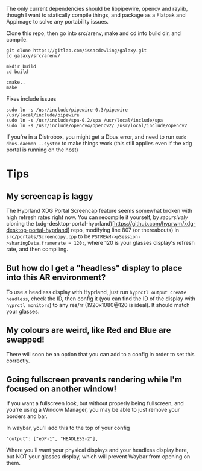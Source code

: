 The only current dependencies should be libpipewire, opencv and raylib, though I want to statically compile things, and package as a Flatpak and Appimage to solve any portability issues.

Clone this repo, then go into src/arenv, make and cd into build dir, and compile.

```
git clone https://gitlab.com/issacdowling/galaxy.git
cd galaxy/src/arenv/

mkdir build
cd build

cmake..
make
```

Fixes include issues
```
sudo ln -s /usr/include/pipewire-0.3/pipewire /usr/local/include/pipewire
sudo ln -s /usr/include/spa-0.2/spa /usr/local/include/spa
sudo ln -s /usr/include/opencv4/opencv2/ /usr/local/include/opencv2
```

If you're in a Distrobox, you might get a Dbus error, and need to run `sudo dbus-daemon --system` to make things work (this still applies even if the xdg portal is running on the host)

# Tips

## My screencap is laggy
The Hyprland XDG Portal Screencap feature seems somewhat broken with high refresh rates right now. You can recompile it yourself, by _recursively_ cloning the (xdg-desktop-portal-hyprland)[https://github.com/hyprwm/xdg-desktop-portal-hyprland] repo, modifying line 807 (or thereabouts) in `src/portals/Screencopy.cpp` to be `PSTREAM->pSession->sharingData.framerate = 120;`, where 120 is your glasses display's refresh rate, and then compiling. 

## But how do I get a "headless" display to place into this AR environment?
To use a headless display with Hyprland, just run `hyprctl output create headless`, check the ID, then config it (you can find the ID of the display with `hyprctl monitors`) to any res/rr (1920x1080@120 is ideal). It should match your glasses.

## My colours are weird, like Red and Blue are swapped!
There will soon be an option that you can add to a config in order to set this correctly.

## Going fullscreen prevents rendering while I'm focused on another window!
If you want a fullscreen look, but without properly being fullscreen, and you're using a Window Manager, you may be able to just remove your borders and bar.

In waybar, you'll add this to the top of your config
```
"output": ["eDP-1", "HEADLESS-2"],
```
Where you'll want your physical displays and your headless display here, but NOT your glasses display, which will prevent Waybar from opening on them.